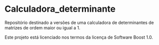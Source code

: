# Calculadora_determinante
Repositório destinado a versões de uma calculadora de determinantes de matrizes de ordem maior ou igual a 1.

Este projeto está licenciado nos termos da licença de Software Boost 1.0.
